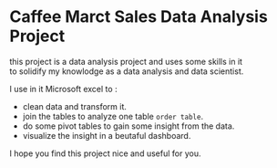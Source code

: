 # Caffee Marct  Sales Data Analysis Project

this project is a data analysis project and uses some skills in it <br>
to solidify my knowlodge as a data analysis and data scientist.<br>

I use in it Microsoft excel to :

- clean data and transform it.
- join the tables to analyze one table `order table`.
- do some pivot tables to gain some insight from the data.
- visualize the insight in a beutaful dashboard.

I hope you find this project nice and useful for you.